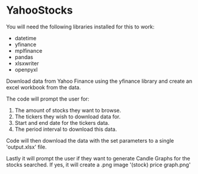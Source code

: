 # YahooStocks

You will need the following libraries installed for this to work:
  * datetime
  * yfinance
  * mplfinance
  * pandas
  * xlsxwriter
  * openpyxl
  
Download data from Yahoo Finance using the yfinance library and create an excel workbook from the data.

The code will prompt the user for:
  1. The amount of stocks they want to browse.
  2. The tickers they wish to download data for.
  3. Start and end date for the tickers data.
  4. The period interval to download this data.
  
Code will then download the data with the set parameters to a single 'output.xlsx' file. 

Lastly it will prompt the user if they want to generate Candle Graphs for the stocks searched. If yes, it will create a .png image '(stock) price graph.png'
